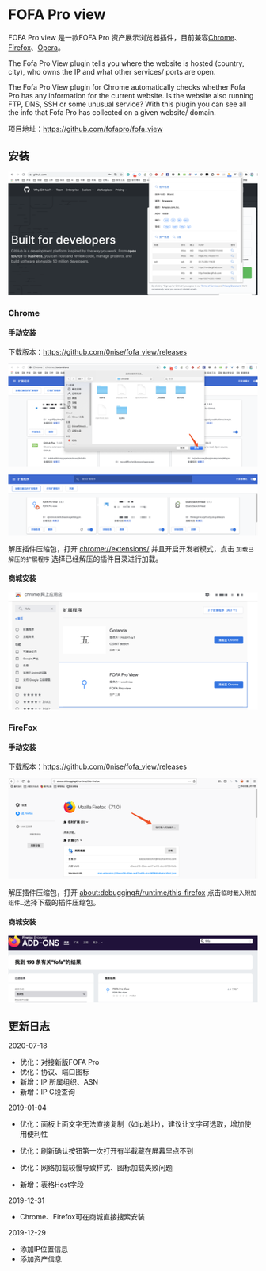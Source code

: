 # FOFA Pro view

FOFA Pro view 是一款FOFA Pro 资产展示浏览器插件，目前兼容[Chrome](https://www.google.com/chrome/)、[Firefox](https://www.mozilla.org/)、[Opera](https://www.opera.com/)。

The Fofa Pro View plugin tells you where the website is hosted (country, city), who owns the IP and what other services/ ports are open.

The Fofa Pro View plugin for Chrome automatically checks whether Fofa Pro has any information for the current website. Is the website also running FTP, DNS, SSH or some unusual service? With this plugin you can see all the info that Fofa Pro has collected on a given website/ domain.

项目地址：https://github.com/fofapro/fofa_view

## 安装

![](images/1.png)

### Chrome

#### 手动安装

下载版本：https://github.com/0nise/fofa_view/releases

![](images/3.png)

![](images/4.png)

解压插件压缩包，打开 [chrome://extensions/](chrome://extensions/) 并且开启开发者模式，点击 `加载已解压的扩展程序` 选择已经解压的插件目录进行加载。

#### 商城安装

![](images/8.png)

### FireFox

#### 手动安装

下载版本：https://github.com/0nise/fofa_view/releases

![](images/6.png)

解压插件压缩包，打开 [about:debugging#/runtime/this-firefox](about:debugging#/runtime/this-firefox) 点击`临时载入附加组件…`选择下载的插件压缩包。

#### 商城安装

![](images/7.png)

## 更新日志

2020-07-18

- 优化：对接新版FOFA Pro
- 优化：协议、端口图标
- 新增：IP 所属组织、ASN
- 新增：IP C段查询

2019-01-04

- 优化：面板上面文字无法直接复制（如ip地址），建议让文字可选取，增加使用便利性
  
- 优化：刷新确认按钮第一次打开有半截藏在屏幕里点不到

- 优化：网络加载较慢导致样式、图标加载失败问题

- 新增：表格Host字段

2019-12-31

- Chrome、Firefox可在商城直接搜索安装

2019-12-29

- 添加IP位置信息
- 添加资产信息
